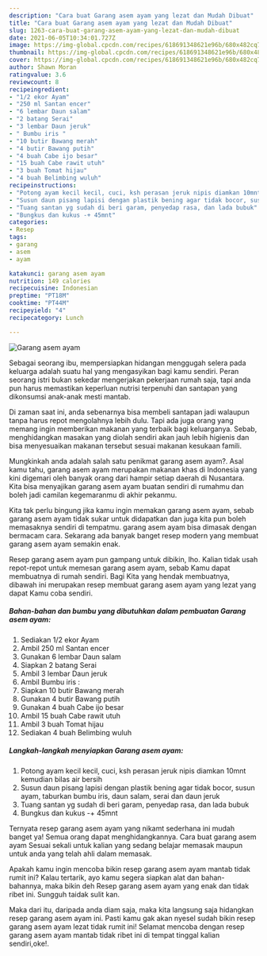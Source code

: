 ```yaml
---
description: "Cara buat Garang asem ayam yang lezat dan Mudah Dibuat"
title: "Cara buat Garang asem ayam yang lezat dan Mudah Dibuat"
slug: 1263-cara-buat-garang-asem-ayam-yang-lezat-dan-mudah-dibuat
date: 2021-06-05T10:34:01.727Z
image: https://img-global.cpcdn.com/recipes/618691348621e96b/680x482cq70/garang-asem-ayam-foto-resep-utama.jpg
thumbnail: https://img-global.cpcdn.com/recipes/618691348621e96b/680x482cq70/garang-asem-ayam-foto-resep-utama.jpg
cover: https://img-global.cpcdn.com/recipes/618691348621e96b/680x482cq70/garang-asem-ayam-foto-resep-utama.jpg
author: Shawn Moran
ratingvalue: 3.6
reviewcount: 8
recipeingredient:
- "1/2 ekor Ayam"
- "250 ml Santan encer"
- "6 lembar Daun salam"
- "2 batang Serai"
- "3 lembar Daun jeruk"
- " Bumbu iris "
- "10 butir Bawang merah"
- "4 butir Bawang putih"
- "4 buah Cabe ijo besar"
- "15 buah Cabe rawit utuh"
- "3 buah Tomat hijau"
- "4 buah Belimbing wuluh"
recipeinstructions:
- "Potong ayam kecil kecil, cuci, ksh perasan jeruk nipis diamkan 10mnt kemudian bilas air bersih"
- "Susun daun pisang lapisi dengan plastik bening agar tidak bocor, susun ayam, taburkan bumbu iris, daun salam, serai dan daun jeruk"
- "Tuang santan yg sudah di beri garam, penyedap rasa, dan lada bubuk"
- "Bungkus dan kukus -+ 45mnt"
categories:
- Resep
tags:
- garang
- asem
- ayam

katakunci: garang asem ayam 
nutrition: 149 calories
recipecuisine: Indonesian
preptime: "PT18M"
cooktime: "PT44M"
recipeyield: "4"
recipecategory: Lunch

---
```



![Garang asem ayam](https://img-global.cpcdn.com/recipes/618691348621e96b/680x482cq70/garang-asem-ayam-foto-resep-utama.jpg)

Sebagai seorang ibu, mempersiapkan hidangan menggugah selera pada keluarga adalah suatu hal yang mengasyikan bagi kamu sendiri. Peran seorang istri bukan sekedar mengerjakan pekerjaan rumah saja, tapi anda pun harus memastikan keperluan nutrisi terpenuhi dan santapan yang dikonsumsi anak-anak mesti mantab.

Di zaman  saat ini, anda sebenarnya bisa membeli santapan jadi walaupun tanpa harus repot mengolahnya lebih dulu. Tapi ada juga orang yang memang ingin memberikan makanan yang terbaik bagi keluarganya. Sebab, menghidangkan masakan yang diolah sendiri akan jauh lebih higienis dan bisa menyesuaikan makanan tersebut sesuai makanan kesukaan famili. 



Mungkinkah anda adalah salah satu penikmat garang asem ayam?. Asal kamu tahu, garang asem ayam merupakan makanan khas di Indonesia yang kini digemari oleh banyak orang dari hampir setiap daerah di Nusantara. Kita bisa menyajikan garang asem ayam buatan sendiri di rumahmu dan boleh jadi camilan kegemaranmu di akhir pekanmu.

Kita tak perlu bingung jika kamu ingin memakan garang asem ayam, sebab garang asem ayam tidak sukar untuk didapatkan dan juga kita pun boleh memasaknya sendiri di tempatmu. garang asem ayam bisa dimasak dengan bermacam cara. Sekarang ada banyak banget resep modern yang membuat garang asem ayam semakin enak.

Resep garang asem ayam pun gampang untuk dibikin, lho. Kalian tidak usah repot-repot untuk memesan garang asem ayam, sebab Kamu dapat membuatnya di rumah sendiri. Bagi Kita yang hendak membuatnya, dibawah ini merupakan resep membuat garang asem ayam yang lezat yang dapat Kamu coba sendiri.

<!--inarticleads1-->

##### Bahan-bahan dan bumbu yang dibutuhkan dalam pembuatan Garang asem ayam:

1. Sediakan 1/2 ekor Ayam
1. Ambil 250 ml Santan encer
1. Gunakan 6 lembar Daun salam
1. Siapkan 2 batang Serai
1. Ambil 3 lembar Daun jeruk
1. Ambil  Bumbu iris :
1. Siapkan 10 butir Bawang merah
1. Gunakan 4 butir Bawang putih
1. Gunakan 4 buah Cabe ijo besar
1. Ambil 15 buah Cabe rawit utuh
1. Ambil 3 buah Tomat hijau
1. Sediakan 4 buah Belimbing wuluh




<!--inarticleads2-->

##### Langkah-langkah menyiapkan Garang asem ayam:

1. Potong ayam kecil kecil, cuci, ksh perasan jeruk nipis diamkan 10mnt kemudian bilas air bersih
1. Susun daun pisang lapisi dengan plastik bening agar tidak bocor, susun ayam, taburkan bumbu iris, daun salam, serai dan daun jeruk
1. Tuang santan yg sudah di beri garam, penyedap rasa, dan lada bubuk
1. Bungkus dan kukus -+ 45mnt




Ternyata resep garang asem ayam yang nikamt sederhana ini mudah banget ya! Semua orang dapat menghidangkannya. Cara buat garang asem ayam Sesuai sekali untuk kalian yang sedang belajar memasak maupun untuk anda yang telah ahli dalam memasak.

Apakah kamu ingin mencoba bikin resep garang asem ayam mantab tidak rumit ini? Kalau tertarik, ayo kamu segera siapkan alat dan bahan-bahannya, maka bikin deh Resep garang asem ayam yang enak dan tidak ribet ini. Sungguh taidak sulit kan. 

Maka dari itu, daripada anda diam saja, maka kita langsung saja hidangkan resep garang asem ayam ini. Pasti kamu gak akan nyesel sudah bikin resep garang asem ayam lezat tidak rumit ini! Selamat mencoba dengan resep garang asem ayam mantab tidak ribet ini di tempat tinggal kalian sendiri,oke!.

